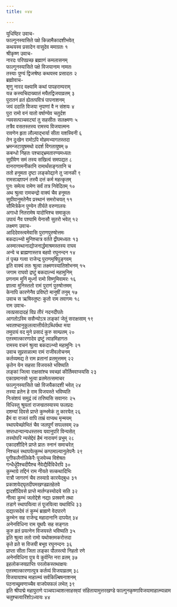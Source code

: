 ```yaml
---
title: ०४४

---
```

युधिष्ठिर उवाच-  
फाल्गुनस्यासिते पक्षे किन्नामैकादशीभवेत्  
कथयस्व प्रसादेन वासुदेव ममाग्रतः १  
श्रीकृष्ण उवाच-  
नारदः परिपप्रच्छ ब्रह्माणं कमलासनम्  
फाल्गुनस्यासिते पक्षे विजयानाम नामतः  
तस्याः पुण्यं द्विजश्रेष्ठ कथयस्व प्रसादतः २  
ब्रह्मोवाच-  
शृणु नारद वक्ष्यामि कथां पापहराम्पराम्  
यन्न कस्यचिदाख्यातं मयैतद्विजयाव्रतम् ३  
पुरातनं व्रतं ह्येतत्पवित्रं पापनाशनम्  
जयं ददाति विजया नृपाणां वै न संशयः ४  
पुरा रामो वनं यातो वर्षाण्येव चतुर्दश  
न्यवसत्पञ्चवट्यां तु सहसीतः सलक्ष्मणः ५  
तत्रैव वसतस्तस्य रामस्य विजयात्मनः  
रावणेन हृता लौल्याद्भार्या सीता यशस्विनी ६  
तेन दुःखेन रामोऽपि मोहमभ्यागतस्तदा  
भ्रमन्जटायुषमथो ददर्श विगतायुषम् ७  
कबन्धो निहतः पश्चाद्भ्रमतारण्यमध्यतः  
सुग्रीवेण समं तस्य सखित्वं समपद्यत ८  
वानराणामनीकानि रामार्थंसङ्गतानि च  
ततो हनुमता दृष्टा लङ्कोद्याने तु जानकी ९  
रामसञ्ज्ञापनं तस्यै दत्तं कर्म महत्कृतम्  
पुनः समेत्य रामेण सर्वं तत्र निवेदितम् १०  
अथ श्रुत्वा रामचन्द्रो वाक्यं चैव हनूमतः  
सुग्रीवानुमतेनैव प्रस्थानं समरोचयत् ११  
सौमित्रेकेन पुण्येन तीर्यते वरुणालयः  
अगाधो नितरामेष यादोभिश्च समाकुलः  
उपायं नैव पश्यामि येनासौ सुतरो भवेत् १२  
लक्ष्मण उवाच-  
आदिदेवस्त्वमेवासि पुराणपुरुषोत्तमः  
बकदाल्भ्यो मुनिश्चात्र वर्तते द्वीपमध्यतः १३  
अस्मात्स्थानाद्योजनार्द्धमाश्रमस्तस्य राघव  
अन्ये च ब्राह्मणास्तत्र बहवो रघुनन्दन १४  
तं पृच्छ गत्वा राजेन्द्र पुराणमृषिपुङ्गवम्  
इति वाक्यं ततः श्रुत्वा लक्ष्मणस्यातिशोभनम् १५  
जगाम राघवो द्रष्टुं बकदाल्भ्यं महामुनिम्  
प्रणनाम मुनिं मूर्ध्ना रामो विष्णुमिवामरः १६  
ज्ञात्वा मुनिस्ततो रामं पुराणं पुरुषोत्तमम्  
केनापि कारणेनैव प्रविष्टो मानुषीं तनुम् १७  
उवाच स ऋषिस्तुष्टः कुतो राम तवागमः १८  
राम उवाच-  
त्वत्प्रसादादहं विप्र तीरं नदनदीपतेः  
आगतोऽस्मि ससैन्योऽत्र लङ्कां जेतुं सराक्षसाम् १९  
भवतश्चानुकूलत्वात्तीर्यतेऽब्धिर्यथा मया  
तमुपायं वद मुने प्रसादं कुरु साम्प्रतम् २०  
एतस्मात्कारणादेव द्रष्टुं त्वाहमिहागतः  
रामस्य वचनं श्रुत्वा बकदाल्भ्यो महामुनिः २१  
उवाच सुप्रसन्नात्मा रामं राजीवलोचनम्  
कर्तव्यमद्य ते राम व्रतानां व्रतमुत्तमम् २२  
कृतेन येन सहसा विजयस्ते भविष्यति  
लङ्कां जित्वा राक्षसांश्च स्वच्छां कीर्तिमवाप्स्यसि २३  
एकाग्रमानसो भूत्वा व्रतमेतत्समाचर  
फाल्गुनस्यासिते पक्षे विजयैकादशी भवेत् २४  
तस्या व्रतेन हे राम विजयस्ते भविष्यति  
निःसंशयं समुद्रं त्वं तरिष्यसि सवानरः २५  
विधिस्तु श्रूयतां राजन्व्रतस्यास्य फलप्रदः  
दशम्यां दिवसे प्राप्ते कुम्भमेकं तु कारयेत् २६  
हैमं वा राजतं वापि ताम्रं वाप्यथ मृन्मयम्  
स्थापयेच्छोभितं चैव जलपूर्णं सपल्लवम् २७  
सप्तधान्यान्यधस्तस्य यवानुपरि विन्यसेत्  
तस्योपरि न्यसेद्देवं हैमं नारायणं प्रभुम् २८  
एकादशीदिने प्राप्ते प्रातः स्नानं समाचरेत्  
निश्चलं स्थापयेत्कुम्भं कण्ठमाल्यानुलेपनैः २९  
पूगीफलैर्नालिकेरैः पूजयेच्च विशेषतः  
गन्धैर्धूपैश्चदीपैश्च नैवेद्यैर्विविधैरपि ३०  
कुम्भाग्रे तद्दिनं राम नीयते सत्कथादिभिः  
रात्रौ जागरणं चैव तस्याग्रे कारयेद्बुधः ३१  
प्रकाशयेद्घृतदीपमखण्डव्रतहेतवे  
द्वादशीदिवसे प्राप्ते मार्तण्डस्योदये सति ३२  
नीत्वा कुम्भं जलोद्देशे नद्याः प्रस्रवणे तथा  
तडागे स्थापयित्वा तं पूजयित्वा यथाविधि ३३  
दद्यात्सदेवं तं कुम्भं ब्राह्मणे वेदपारगे  
कुम्भेन सह राजेन्द्र महादानानि दापयेत् ३४  
अनेनविधिना राम यूथपैः सह सङ्गतः  
कुरु व्रतं प्रयत्नेन विजयस्ते भविष्यति ३५  
इति श्रुत्वा ततो रामो यथोक्तमकरोत्तदा  
कृते व्रते स विजयी बभूव रघुनन्दनः ३६  
प्राप्ता सीता जिता लङ्का पौलस्त्यो निहतो रणे  
अनेनविधिना पुत्र ये कुर्वन्ति नरा व्रतम् ३७  
इहलोकजयप्राप्तिः परलोकस्तथाक्षयः  
एतस्मात्कारणात्पुत्र कर्तव्यं विजयाव्रतम् ३८  
विजयायाश्च माहात्म्यं सर्वकिल्बिषनाशनम्  
पठनाच्छ्रवणाच्चैव वाजपेयफलं लभेत् ३९  
इति श्रीपाद्मे महापुराणे पञ्चपञ्चाशत्साहस्र्यां संहितायामुत्तरखण्डे फाल्गुनकृष्णाविजयामाहात्म्यन्नाम चतुश्चत्वारिंशोऽध्यायः ४४